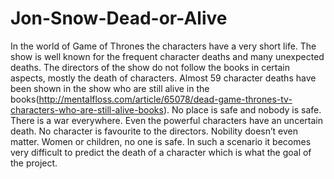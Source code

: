 # Jon-Snow-Dead-or-Alive
In the world of Game of Thrones the characters have a very short life. The show is well known for the frequent character deaths and many unexpected deaths. The directors of the show do not follow the books in certain aspects, mostly the death of characters. Almost 59 character deaths have been shown in the show who are still alive in the books(http://mentalfloss.com/article/65078/dead-game-thrones-tv-characters-who-are-still-alive-books). No place is safe and nobody is safe. There is a war everywhere. Even the powerful characters have an uncertain death. No character is favourite to the directors. Nobility doesn’t even matter. Women or children, no one is safe. In such a scenario it becomes very difficult to predict the death of a character which is what the goal of the project.


